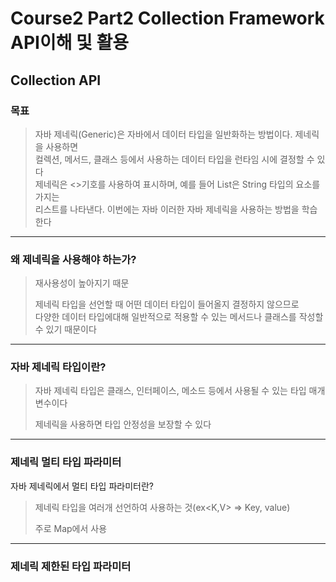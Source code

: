 # Course2 Part2 Collection Framework API이해 및 활용   

## Collection API

### 목표
> 자바 제네릭(Generic)은 자바에서 데이터 타입을 일반화하는 방법이다. 제네릭을 사용하면   
> 컬렉션, 메서드, 클래스 등에서 사용하는 데이터 타입을 런타임 시에 결정할 수 있다   
> 제네릭은 <>기호를 사용하여 표시하며, 예를 들어 List<String>은 String 타입의 요소를 가지는   
> 리스트를 나타낸다. 이번에는 자바 이러한 자바 제네릭을 사용하는 방법을 학습한다

---

### 왜 제네릭을 사용해야 하는가?
> 재사용성이 높아지기 때문   
> 
> 제네릭 타입을 선언할 때 어떤 데이터 타입이 들어올지 결정하지 않으므로    
> 다양한 데이터 타입에대해 일반적으로 적용할 수 있는 메서드나 클래스를 작성할 수 있기 때문이다

---

### 자바 제네릭 타입이란?
> 자바 제네릭 타입은 클래스, 인터페이스, 메소드 등에서 사용될 수 있는 타입 매개변수이다   
> 
> 제네릭을 사용하면 타입 안정성을 보장할 수 있다

---

### 제네릭 멀티 타입 파라미터
자바 제네릭에서 멀티 타입 파라미터란?
> 제네릭 타입을 여러개 선언하여 사용하는 것(ex<K,V> => Key, value)   
> 
> 주로 Map에서 사용

---

### 제네릭 제한된 타입 파라미터